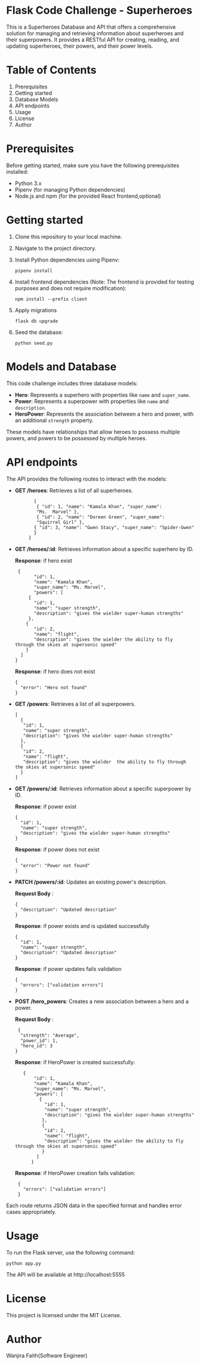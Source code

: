 # Flask Code Challenge - Superheroes

This is a Superheroes Database and API that offers a comprehensive solution for managing and retrieving information about superheroes and their superpowers. It provides a RESTful API for creating, reading, and updating superheroes, their powers, and their power levels.

# Table of Contents
1. Prerequisites
2. Getting started
3. Database Models
4. API endpoints
5. Usage
6. License
7. Author

# Prerequisites
Before getting started, make sure you have the following prerequisites installed:

- Python 3.x
- Pipenv (for managing Python dependencies)
- Node.js and npm (for the provided React frontend,optional)

# Getting started
1. Clone this repository to your local machine.
2. Navigate to the project directory.
3. Install Python dependencies using Pipenv:

       pipenv install

4. Install frontend dependencies (Note: The frontend is provided for testing purposes and does not require modification):       

       npm install --prefix client

5. Apply migrations 

       flask db upgrade

6. Seed the database:  

       python seed.py

#  Models and Database
This code challenge includes three database models:
- **Hero**: Represents a superhero with properties like `name` and `super_name`.
- **Power**: Represents a superpower with properties like `name` and `description`.
- **HeroPower**: Represents the association between a hero and  power, with an additional `strength` property.

These models have relationships that allow heroes to possess multiple powers, and powers to be possessed by multiple heroes. 

# API endpoints
The API provides the following routes to interact with the models:

- **GET /heroes**: Retrieves a list of all superheroes.
           
             [
              { "id": 1, "name": "Kamala Khan", "super_name": 
              "Ms.  Marvel" },
              { "id": 2, "name": "Doreen Green", "super_name":  
              "Squirrel Girl" },
             { "id": 3, "name": "Gwen Stacy", "super_name": "Spider-Gwen" 
             }
           ]

- **GET /heroes/:id**: Retrieves information about a specific superhero by ID.

  **Response**: if hero exist

       {
             "id": 1,
             "name": "Kamala Khan",
             "super_name": "Ms. Marvel",
             "powers": [
           {
             "id": 1,
             "name": "super strength",
             "description": "gives the wielder super-human strengths"
           },
          {
             "id": 2,
             "name": "flight",
             "description": "gives the wielder the ability to fly  through the skies at supersonic speed"
          }
        ]
      }
    **Response**: if hero does not exist

      {
        "error": "Hero not found"
      }

- **GET /powers**: Retrieves a list of all superpowers.

      [
        {
         "id": 1,
         "name": "super strength",
         "description": "gives the wielder super-human strengths"
        },
        {
         "id": 2,
         "name": "flight",
         "description": "gives the wielder  the ability to fly through the skies at supersonic speed"
        }
      ]


- **GET /powers/:id**: Retrieves information about a specific superpower by ID.

  **Response**: if power exist

      {
        "id": 1,
        "name": "super strength",
        "description": "gives the wielder super-human strengths"
      }

   **Response**: if power does not exist

      {
        "error": "Power not found"
      }

- **PATCH /powers/:id**: Updates an existing power's description.

  **Request Body** :

      {
        "description": "Updated description"
      }

  **Response**: if power exists and is updated successfully 

      {
        "id": 1,
        "name": "super strength",
        "description": "Updated description"
      }

   **Response**: if power updates fails validation

      {
        "errors": ["validation errors"]
      }

- **POST /hero_powers**: Creates a new association between a hero and a power.

  **Request Body** :

       {
        "strength": "Average",
        "power_id": 1,
        "hero_id": 3
      }
    

   **Response**: if HeroPower is created successfully:

         {
             "id": 1,
             "name": "Kamala Khan",
             "super_name": "Ms. Marvel",
             "powers": [
               {
                 "id": 1,
                 "name": "super strength",
                 "description": "gives the wielder super-human strengths"
                },
                {
                 "id": 2,
                 "name": "flight",
                 "description": "gives the wielder the ability to fly through the skies at supersonic speed"
                }
              ]
            }

  **Response**: if HeroPower creation fails validation:

       {
         "errors": ["validation errors"]
       }

Each route returns JSON data in the specified format and handles error cases appropriately.

# Usage
To run the Flask server, use the following command:

    python app.py

The API will be available at http://localhost:5555    

# License
This project is licensed under the MIT License.

# Author
Wanjira Faith(Software Engineer)